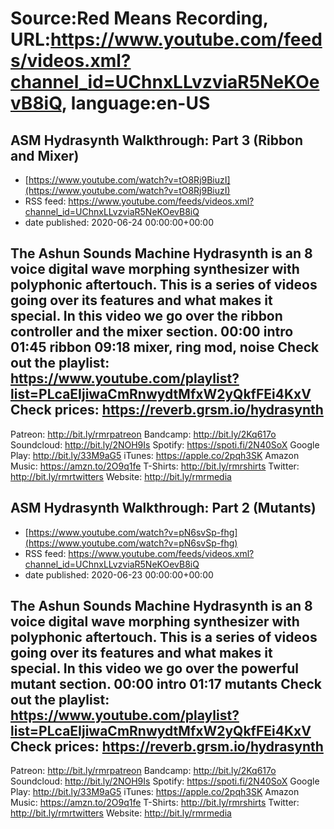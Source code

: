# Source:Red Means Recording, URL:https://www.youtube.com/feeds/videos.xml?channel_id=UChnxLLvzviaR5NeKOevB8iQ, language:en-US

## ASM Hydrasynth Walkthrough: Part 3 (Ribbon and Mixer)
 - [https://www.youtube.com/watch?v=tO8Rj9BiuzI](https://www.youtube.com/watch?v=tO8Rj9BiuzI)
 - RSS feed: https://www.youtube.com/feeds/videos.xml?channel_id=UChnxLLvzviaR5NeKOevB8iQ
 - date published: 2020-06-24 00:00:00+00:00

The Ashun Sounds Machine Hydrasynth is an 8 voice digital wave morphing synthesizer with polyphonic aftertouch. This is a series of videos going over its features and what makes it special. 
In this video we go over the ribbon controller and the mixer section.
00:00 intro
01:45 ribbon
09:18 mixer, ring mod, noise
Check out the playlist: https://www.youtube.com/playlist?list=PLcaEIjiwaCmRnwydtMfxW2yQkfFEi4KxV
Check prices: https://reverb.grsm.io/hydrasynth
------------------------------------
Patreon: http://bit.ly/rmrpatreon
Bandcamp: http://bit.ly/2Kq617o
Soundcloud: http://bit.ly/2NOH9Is
Spotify: https://spoti.fi/2N40SoX
Google Play: http://bit.ly/33M9aG5
iTunes: https://apple.co/2pqh3SK
Amazon Music: https://amzn.to/2O9q1fe
T-Shirts: http://bit.ly/rmrshirts
Twitter: http://bit.ly/rmrtwitters
Website: http://bit.ly/rmrmedia

## ASM Hydrasynth Walkthrough: Part 2 (Mutants)
 - [https://www.youtube.com/watch?v=pN6svSp-fhg](https://www.youtube.com/watch?v=pN6svSp-fhg)
 - RSS feed: https://www.youtube.com/feeds/videos.xml?channel_id=UChnxLLvzviaR5NeKOevB8iQ
 - date published: 2020-06-23 00:00:00+00:00

The Ashun Sounds Machine Hydrasynth is an 8 voice digital wave morphing synthesizer with polyphonic aftertouch. This is a series of videos going over its features and what makes it special. 
In this video we go over the powerful mutant section.
00:00 intro
01:17 mutants
Check out the playlist: https://www.youtube.com/playlist?list=PLcaEIjiwaCmRnwydtMfxW2yQkfFEi4KxV
Check prices: https://reverb.grsm.io/hydrasynth
------------------------------------
Patreon: http://bit.ly/rmrpatreon
Bandcamp: http://bit.ly/2Kq617o
Soundcloud: http://bit.ly/2NOH9Is
Spotify: https://spoti.fi/2N40SoX
Google Play: http://bit.ly/33M9aG5
iTunes: https://apple.co/2pqh3SK
Amazon Music: https://amzn.to/2O9q1fe
T-Shirts: http://bit.ly/rmrshirts
Twitter: http://bit.ly/rmrtwitters
Website: http://bit.ly/rmrmedia

